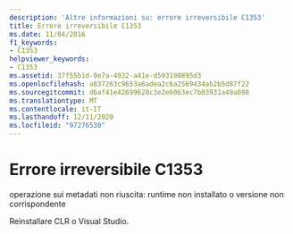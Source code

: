 ```yaml
---
description: 'Altre informazioni su: errore irreversibile C1353'
title: Errore irreversibile C1353
ms.date: 11/04/2016
f1_keywords:
- C1353
helpviewer_keywords:
- C1353
ms.assetid: 37f55b1d-9e7a-4932-a41e-d593190895d3
ms.openlocfilehash: a837263c9653a6adea2c6a2569434ab2b5d87f22
ms.sourcegitcommit: d6af41e42699628c3e2e6063ec7b03931a49a098
ms.translationtype: MT
ms.contentlocale: it-IT
ms.lasthandoff: 12/11/2020
ms.locfileid: "97276530"
---
```

# <a name="fatal-error-c1353"></a>Errore irreversibile C1353

operazione sui metadati non riuscita: runtime non installato o versione non corrispondente

Reinstallare CLR o Visual Studio.
